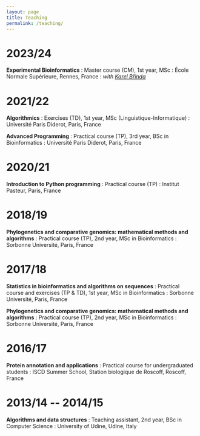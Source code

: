 ```yaml
---
layout: page
title: Teaching
permalink: /teaching/
---
```


# 2023/24

**Experimental Bioinformatics**
: Master course (CM), 1st year, MSc
: École Normale Supérieure, Rennes, France
: *with [Karel Břinda](https://brinda.eu)*


# 2021/22

**Algorithmics**
: Exercises (TD), 1st year, MSc (Linguistique-Informatique)
: Université Paris Diderot, Paris, France

**Advanced Programming**
: Practical course (TP), 3rd year, BSc in Bioinformatics
: Université Paris Diderot, Paris, France


# 2020/21

**Introduction to Python programming**
: Practical course (TP)
: Institut Pasteur, Paris, France


# 2018/19

**Phylogenetics and comparative genomics: mathematical methods and algorithms**
: Practical course (TP), 2nd year, MSc in Bioinformatics
: Sorbonne Université, Paris, France


# 2017/18

**Statistics in bioinformatics and algorithms on sequences**
: Practical course and exercises (TP &amp; TD), 1st year, MSc in Bioinformatics
: Sorbonne Université, Paris, France

**Phylogenetics and comparative genomics: mathematical methods and algorithms**
: Practical course (TP), 2nd year, MSc in Bioinformatics
: Sorbonne Université, Paris, France


# 2016/17

**Protein annotation and applications**
: Practical course for undergraduated students
: ISCD Summer School, Station biologique de Roscoff, Roscoff, France


# 2013/14 -- 2014/15

**Algorithms and data structures**
: Teaching assistant, 2nd year, BSc in Computer Science
: University of Udine, Udine, Italy
